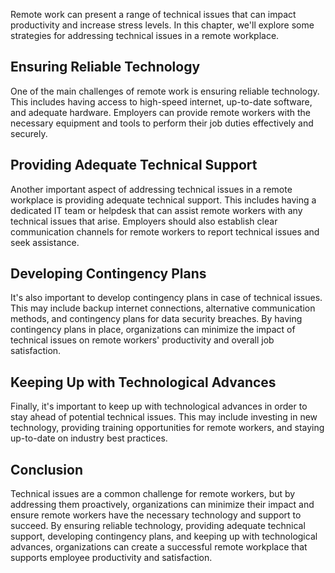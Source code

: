 
Remote work can present a range of technical issues that can impact productivity and increase stress levels. In this chapter, we'll explore some strategies for addressing technical issues in a remote workplace.

Ensuring Reliable Technology
----------------------------

One of the main challenges of remote work is ensuring reliable technology. This includes having access to high-speed internet, up-to-date software, and adequate hardware. Employers can provide remote workers with the necessary equipment and tools to perform their job duties effectively and securely.

Providing Adequate Technical Support
------------------------------------

Another important aspect of addressing technical issues in a remote workplace is providing adequate technical support. This includes having a dedicated IT team or helpdesk that can assist remote workers with any technical issues that arise. Employers should also establish clear communication channels for remote workers to report technical issues and seek assistance.

Developing Contingency Plans
----------------------------

It's also important to develop contingency plans in case of technical issues. This may include backup internet connections, alternative communication methods, and contingency plans for data security breaches. By having contingency plans in place, organizations can minimize the impact of technical issues on remote workers' productivity and overall job satisfaction.

Keeping Up with Technological Advances
--------------------------------------

Finally, it's important to keep up with technological advances in order to stay ahead of potential technical issues. This may include investing in new technology, providing training opportunities for remote workers, and staying up-to-date on industry best practices.

Conclusion
----------

Technical issues are a common challenge for remote workers, but by addressing them proactively, organizations can minimize their impact and ensure remote workers have the necessary technology and support to succeed. By ensuring reliable technology, providing adequate technical support, developing contingency plans, and keeping up with technological advances, organizations can create a successful remote workplace that supports employee productivity and satisfaction.
